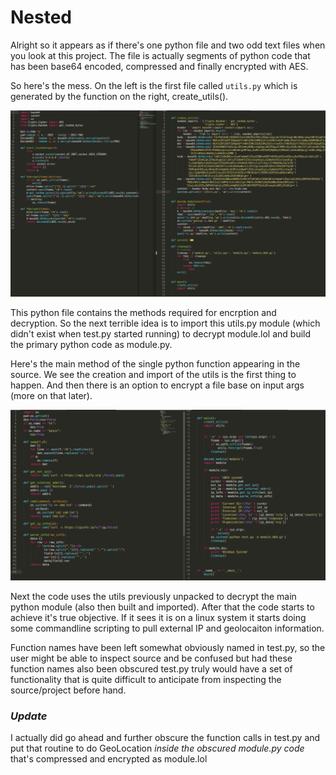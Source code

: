 # Nested
Alright so it appears as if there's one python file and two odd text files when you look at this project. The file is actually segments of python code
that has been base64 encoded, compressed and finally encrypted with AES. 

So here's the mess. On the left is the first file called ```utils.py``` which is generated by the function on the right, create_utils().

![src](https://raw.githubusercontent.com/scott-robbins/ByteClub/master/BadIdeas/yikes.png)

This python file contains the methods required for encrption and decryption. So the next terrible idea is to import this utils.py module (which didn't exist when test.py started running) to decrypt module.lol and build the primary python code as module.py. 

Here's the main method of the single python function appearing in the source. We see the creation and import of the utils is the first thing to happen. And then there is an option to encrypt a file base on input args (more on that later). 

![main](https://raw.githubusercontent.com/scott-robbins/ByteClub/master/BadIdeas/bad.png)

Next the code uses the utils previously unpacked to decrypt the main python module (also then built and imported). After that the code starts to achieve it's true objective. If it sees it is on a linux system it starts doing some
commandline scripting to pull external IP and geolocaiton information. 

Function names have been left somewhat obviously named in test.py, so the user might be able to inspect source and be confused but had these function names also been obscured test.py truly would have a set of functionality that is quite difficult to anticipate from inspecting the source/project before hand. 

### *Update*
I actually did go ahead and further obscure the function calls in test.py and 
put that routine to do GeoLocation *inside the obscured module.py code* that's 
compressed and encrypted as module.lol